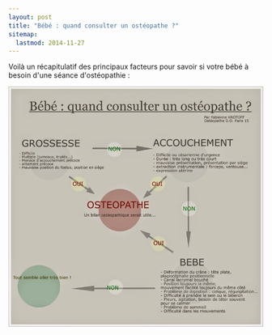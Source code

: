 ```yaml
---
layout: post
title: "Bébé : quand consulter un ostéopathe ?"
sitemap:
  lastmod: 2014-11-27
---
```


Voilà un récapitulatif des principaux facteurs pour savoir si votre bébé à besoin d'une séance d'ostéopathie :

![Schéma consultation bébé](/assets/2014-08-21/Consultation-bebe.jpg)
